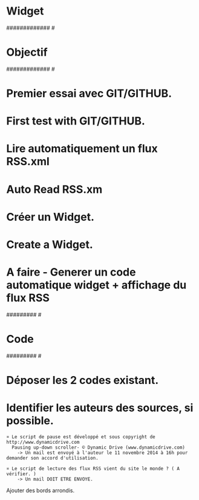 Widget
======
#############    #
# Objectif ########
#############    #

# Premier essai avec GIT/GITHUB.
# First test with GIT/GITHUB.

# Lire automatiquement un flux RSS.xml
# Auto Read RSS.xm

# Créer un Widget.
# Create a Widget.

# A faire - Generer un code automatique widget + affichage du flux RSS


#########    #
# Code ########
#########    #

# Déposer les 2 codes existant.

# Identifier les auteurs des sources, si possible.

	¤ Le script de pause est développé et sous copyright de http://www.dynamicdrive.com
	  Pausing up-down scroller- © Dynamic Drive (www.dynamicdrive.com)
		-> Un mail est envoyé à l'auteur le 11 novembre 2014 à 16h pour demander son accord d'utilisation.

	¤ Le script de lecture des flux RSS vient du site le monde ? ( A vérifier. )
		-> Un mail DOIT ETRE ENVOYE.
		

Ajouter des bords arrondis.